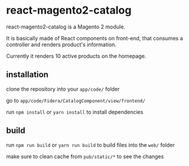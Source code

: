 # react-magento2-catalog

react-magento2-catalog is a Magento 2 module.

It is basically made of React components on front-end, that consumes a controller and renders product's information.

Currently it renders 10 active products on the homepage.

## installation

clone the repository into your `app/code/` folder

go to `app/code/Fidera/CatalogComponent/view/frontend/`

run `npm install` or `yarn install` to install dependencies

## build

run `npm run build` or `yarn run build` to build files into the `web/` folder

make sure to clean cache from `pub/static/*` to see the changes
